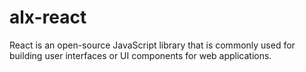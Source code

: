 # alx-react
React is an open-source JavaScript library that is commonly used for building user interfaces or UI components for web applications.
